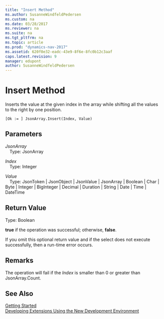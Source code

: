 ```yaml
---
title: "Insert Method"
ms.author: SusanneWindfeldPedersen
ms.custom: na
ms.date: 03/28/2017
ms.reviewer: na
ms.suite: na
ms.tgt_pltfrm: na
ms.topic: article
ms.prod: "dynamics-nav-2017"
ms.assetid: 620f0e32-eadc-43e9-8f6e-8fc0b12c3aaf
caps.latest.revision: 9
manager: edupont
author: SusanneWindfeldPedersen
---
```


# Insert Method

Inserts the value at the given index in the array while shifting all the values to the right by one position.

```
[Ok := ] JsonArray.Insert(Index, Value)
```

## Parameters
*JsonArray*  
&emsp;Type: JsonArray

*Index*  
&emsp;Type: Integer

*Value*  
&emsp;Type: JsonToken | JsonObject | JsonValue | JsonArray | Boolean | Char | Byte | Integer | BigInteger | Decimal | Duration | String | Date | Time | DateTime

## Return Value
Type: Boolean

**true** if the operation was successful; otherwise, **false**.

If you omit this optional return value and if the select does not execute successfully, then a run-time error occurs.

## Remarks
The operation will fail if the *Index* is smaller than 0 or greater than JsonArray.Count.

## See Also
[Getting Started](devenv-get-started.md)  
[Developing Extensions Using the New Development Environment](devenv-dev-overview.md)
